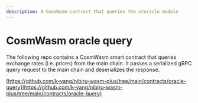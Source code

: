```yaml
---
description: A CosmWasm contract that queries the x/oracle module
---
```


# CosmWasm oracle query

The following repo contains a CosmWasm smart contract that queries exchange rates (i.e. prices) from the main chain. It passes a serialized gRPC query request to the main chain and deserializes the response.

[https://github.com/k-yang/nibiru-wasm-plus/tree/main/contracts/oracle-query](https://github.com/k-yang/nibiru-wasm-plus/tree/main/contracts/oracle-query)

